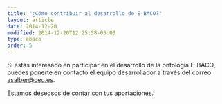 ```yaml
---
title: "¿Cómo contribuir al desarrollo de E-BACO?"
layout: article
date: 2014-12-20
modified: 2014-12-20T12:25:58-05:00
type: ebaco
order: 5
---
```


Si estás interesado en participar en el desarrollo de la ontología E-BACO, puedes ponerte en contacto el equipo desarrollador a través del correo [asalber@ceu.es](mailto:asalber@ceu.es). 

Estamos deseosos de contar con tus aportaciones. 